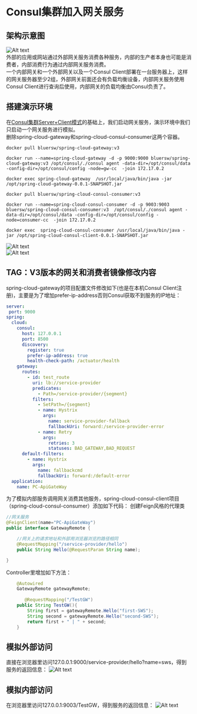 # Consul集群加入网关服务

## 架构示意图

![Alt text](http://static.bluersw.com/images/spring-cloud-gateway/spring-cloud-gateway-12.png )  
外部的应用或网站通过外部网关服务消费各种服务，内部的生产者本身也可能是消费者，内部消费行为通过内部网关服务消费。  
一个内部网关和一个外部网关以及一个Consul Client部署在一台服务器上，这样的网关服务器至少2组，外部网关前面还会有负载均衡设备，内部网关服务使用Consul Client进行查询后使用，内部网关的负载均衡由Consul负责了。  

## 搭建演示环境

在[Consul集群Server+Client模式](./spring-cloud-consul-client/ConsulClusterServerClientMode.md)的基础上，我们启动网关服务，演示环境中我们只启动一个网关服务进行模拟。  
删除spring-cloud-gateway和spring-cloud-consul-consumer这两个容器。

```shell
docker pull bluersw/spring-cloud-gateway:v3

docker run --name=spring-cloud-gateway -d -p 9000:9000 bluersw/spring-cloud-gateway:v3 /opt/consul/./consul agent -data-dir=/opt/consul/data -config-dir=/opt/consul/config -node=gw-cc  -join 172.17.0.2

docker exec spring-cloud-gateway  /usr/local/java/bin/java -jar /opt/spring-cloud-gateway-0.0.1-SNAPSHOT.jar

docker pull bluersw/spring-cloud-consul-consumer:v3

docker run --name=spring-cloud-consul-consumer -d -p 9003:9003 bluersw/spring-cloud-consul-consumer:v3  /opt/consul/./consul agent -data-dir=/opt/consul/data -config-dir=/opt/consul/config -node=consumer-cc  -join 172.17.0.2

docker exec  spring-cloud-consul-consumer /usr/local/java/bin/java -jar /opt/spring-cloud-consul-client-0.0.1-SNAPSHOT.jar

```

![Alt text](http://static.bluersw.com/images/spring-cloud-gateway/spring-cloud-gateway-13.png )  
![Alt text](http://static.bluersw.com/images/spring-cloud-gateway/spring-cloud-gateway-14.png )  

## TAG：V3版本的网关和消费者镜像修改内容

spring-cloud-gateway的项目配置文件修改如下(也是在本机Consul Client注册)，主要是为了增加prefer-ip-address否则Consul获取不到服务的IP地址：

```yml
server:
 port: 9000
spring:
  cloud:
    consul:
      host: 127.0.0.1
      port: 8500
      discovery:
        register: true
        prefer-ip-address: true
        health-check-path: /actuator/health
    gateway:
      routes:
        - id: test_route
          uri: lb://service-provider
          predicates:
            - Path=/service-provider/{segment}
          filters:
            - SetPath=/{segment}
            - name: Hystrix
              args:
                name: service-provider-fallback
                fallbackUri: forward:/service-provider-error
            - name: Retry
              args:
                retries: 3
                statuses: BAD_GATEWAY,BAD_REQUEST
      default-filters:
        - name: Hystrix
          args:
            name: fallbackcmd
            fallbackUri: forward:/default-error
  application:
    name: PC-ApiGateWay


```

为了模拟内部服务调用网关消费其他服务，spring-cloud-consul-client项目（spring-cloud-consul-consumer）添加如下代码：
创建Feign风格的代理类

```java
//网关服务
@FeignClient(name="PC-ApiGateWay")
public interface GatewayRemote {

	//网关上的请求地址和外部用浏览器浏览的路径相同
	@RequestMapping("/service-provider/hello")
	public String Hello(@RequestParam String name);

}
```

Controller里增加如下方法：

```java
    @Autowired
    GatewayRemote gatewayRemote;
    
       @RequestMapping("/TestGW")
	public String TestGW(){
		String first = gatewayRemote.Hello("first-SWS");
		String second = gatewayRemote.Hello("second-SWS");
		return first + " | " + second;
	}
```

## 模拟外部访问

直接在浏览器里访问127.0.0.1:9000/service-provider/hello?name=sws，得到服务的返回信息：
![Alt text](http://static.bluersw.com/images/spring-cloud-gateway/spring-cloud-gateway-15.png )  

## 模拟内部访问

在浏览器里访问127.0.0.1:9003/TestGW，得到服务的返回信息：
![Alt text](http://static.bluersw.com/images/spring-cloud-gateway/spring-cloud-gateway-16.png )  

